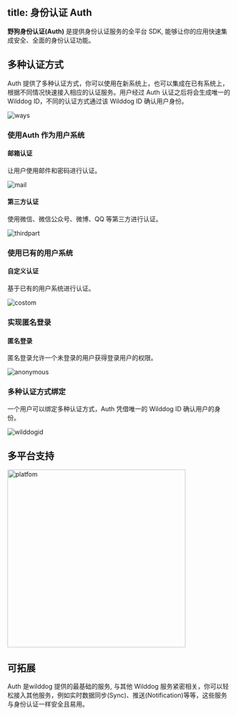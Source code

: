 
title: 身份认证 Auth
---

**野狗身份认证(Auth)** 是提供身份认证服务的全平台 SDK, 能够让你的应用快速集成安全、全面的身份认证功能。



## 多种认证方式

Auth 提供了多种认证方式，你可以使用在新系统上，也可以集成在已有系统上，根据不同情况快速接入相应的认证服务。用户经过 Auth 认证之后将会生成唯一的 Wilddog ID，不同的认证方式通过该 Wilddog ID 确认用户身份。

<img src="/images/manyway.png" alt="ways" >





### 使用Auth 作为用户系统



#### 邮箱认证

让用户使用邮件和密码进行认证。

<img src="/images/mail.png" alt="mail" >



#### 第三方认证 

使用微信、微信公众号、微博、QQ 等第三方进行认证。

<img src="/images/thirdpart.png" alt="thirdpart" >



### 使用已有的用户系统

#### 自定义认证

基于已有的用户系统进行认证。

<img src="/images/custom.png" alt="costom">



### 实现匿名登录

#### 匿名登录

匿名登录允许一个未登录的用户获得登录用户的权限。

<img src="/images/anonymous.png" alt="anonymous" >



### 多种认证方式绑定

一个用户可以绑定多种认证方式，Auth 凭借唯一的 Wilddog ID 确认用户的身份。

<img src="/images/wilddogid.png" alt="wilddogid" >



## 多平台支持

  <img src="/images/platfomlogo.png" alt="platfom" width="400" >

## 可拓展

Auth 是wilddog 提供的最基础的服务, 与其他 Wilddog 服务紧密相关，你可以轻松接入其他服务，例如实时数据同步(Sync)、推送(Notification)等等，这些服务与身份认证一样安全且易用。





